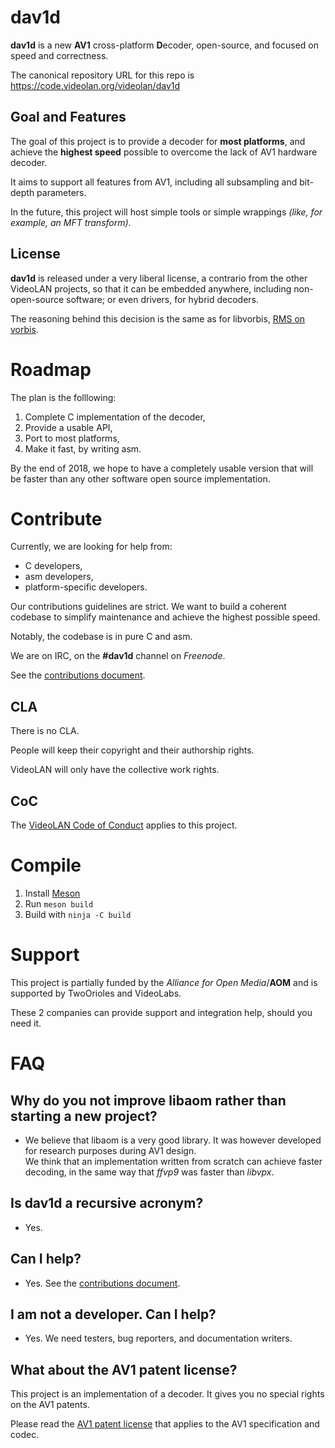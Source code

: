 # dav1d

**dav1d** is a new **AV1** cross-platform **D**ecoder, open-source, and focused on speed and correctness.

The canonical repository URL for this repo is https://code.videolan.org/videolan/dav1d

## Goal and Features

The goal of this project is to provide a decoder for **most platforms**, and achieve the **highest speed** possible to overcome the lack of AV1 hardware decoder.

It aims to support all features from AV1, including all subsampling and bit-depth parameters.

In the future, this project will host simple tools or simple wrappings *(like, for example, an MFT transform)*.

## License

**dav1d** is released under a very liberal license, a contrario from the other VideoLAN projects, so that it can be embedded anywhere, including non-open-source software; or even drivers, for hybrid decoders.

The reasoning behind this decision is the same as for libvorbis, [RMS on vorbis](https://lwn.net/2001/0301/a/rms-ov-license.php3).

# Roadmap

The plan is the folllowing:

1. Complete C implementation of the decoder,
2. Provide a usable API,
3. Port to most platforms,
4. Make it fast, by writing asm.

By the end of 2018, we hope to have a completely usable version that will be faster than any other software open source implementation.

# Contribute

Currently, we are looking for help from:
- C developers,
- asm developers,
- platform-specific developers.

Our contributions guidelines are strict. We want to build a coherent codebase to simplify maintenance and achieve the highest possible speed.

Notably, the codebase is in pure C and asm.

We are on IRC, on the **#dav1d** channel on *Freenode*.

See the [contributions document](CONTRIBUTING.md).

## CLA

There is no CLA.

People will keep their copyright and their authorship rights.

VideoLAN will only have the collective work rights.

## CoC

The [VideoLAN Code of Conduct](https://wiki.videolan.org/CoC) applies to this project.

# Compile

1. Install [Meson](https://mesonbuild.com/)
2. Run `meson build`
3. Build with `ninja -C build`

# Support

This project is partially funded by the *Alliance for Open Media*/**AOM** and is supported by TwoOrioles and VideoLabs.

These 2 companies can provide support and integration help, should you need it.


# FAQ

## Why do you not improve libaom rather than starting a new project?

- We believe that libaom is a very good library. It was however developed for research purposes during AV1 design.  
We think that an implementation written from scratch can achieve faster decoding, in the same way that *ffvp9* was faster than *libvpx*.

## Is dav1d a recursive acronym?

- Yes.

## Can I help?

- Yes. See the [contributions document](CONTRIBUTING.md).

## I am not a developer. Can I help?

- Yes. We need testers, bug reporters, and documentation writers.

## What about the AV1 patent license?

This project is an implementation of a decoder. It gives you no special rights on the AV1 patents.

Please read the [AV1 patent license](doc/PATENTS) that applies to the AV1 specification and codec.
